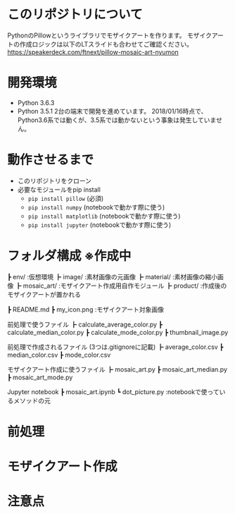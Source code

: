# このリポジトリについて
PythonのPillowというライブラリでモザイクアートを作ります。
モザイクアートの作成ロジックは以下のLTスライドも合わせてご確認ください。
https://speakerdeck.com/ftnext/pillow-mosaic-art-nyumon

# 開発環境
* Python 3.6.3
* Python 3.5.1
2台の端末で開発を進めています。
2018/01/16時点で、Python3.6系では動くが、3.5系では動かないという事象は発生していません。

# 動作させるまで
* このリポジトリをクローン
* 必要なモジュールをpip install
  * `pip install pillow` (必須)
  * `pip install numpy` (notebookで動かす際に使う)
  * `pip install matplotlib` (notebookで動かす際に使う)
  * `pip install jupyter` (notebookで動かす際に使う)

# フォルダ構成 ※作成中
┣ env/ :仮想環境
┣ image/ :素材画像の元画像
┣ material/ :素材画像の縮小画像
┣ mosaic_art/ :モザイクアート作成用自作モジュール
┣ product/ :作成後のモザイクアートが置かれる

┣ README.md
┣ my_icon.png :モザイクアート対象画像

  前処理で使うファイル
┣ calculate_average_color.py
┣ calculate_median_color.py
┣ calculate_mode_color.py
┣ thumbnail_image.py

  前処理で作成されるファイル (3つは.gitignoreに記載)
┣ average_color.csv
┣ median_color.csv
┣ mode_color.csv

  モザイクアート作成に使うファイル
┣ mosaic_art.py
┣ mosaic_art_median.py
┣ mosaic_art_mode.py

  Jupyter notebook
┣ mosaic_art.ipynb
┗ dot_picture.py :notebookで使っているメソッドの元

# 前処理
# モザイクアート作成
# 注意点
